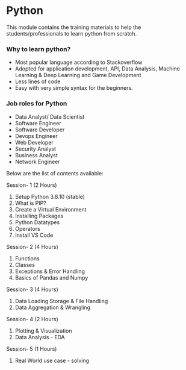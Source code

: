 # Python

This module contains the training materials to help the students/professionals to learn python from scratch. 

### Why to learn python?
- Most popular language according to Stackoverflow
- Adopted for application development, API, Data Analysis, Machine Learning & Deep Learning and Game Development
- Less lines of code
- Easy with very simple syntax for the beginners. 

### Job roles for Python
- Data Analyst/ Data Scientist
- Software Engineer
- Software Developer
- Devops Engineer
- Web Developer
- Security Analyst
- Business Analyst
- Network Engineer

Below are the list of contents available:

Session- 1 (2 Hours)
1. Setup Python 3.8.10 (stable)
2. What is PIP?
3. Create a Virtual Environment
4. Installing Packages
5. Python Datatypes
6. Operators
7. Install VS Code

Session- 2 (4 Hours)
1. Functions
2. Classes
3. Exceptions & Error Handling
4. Basics of Pandas and Numpy

Session- 3 (4 Hours)
1. Data Loading Storage & File Handling
2. Data Aggregation & Wrangling

Session- 4 (2 Hours)
1. Plotting & Visualization
2. Data Analysis - EDA

Session- 5 (1 Hours)
1. Real World use case - solving 



